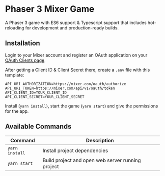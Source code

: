 # Phaser 3 Mixer Game

A Phaser 3 game with ES6 support & Typescript support
that includes hot-reloading for development and production-ready builds.


## Installation

Login to your Mixer account and register an OAuth application on your [OAuth Clients page](https://mixer.com/lab/oauth).

After getting a Client ID & Client Secret there, create a `.env` file with this template:

```
API_URI_AUTHORIZATION=https://mixer.com/oauth/authorize
API_URI_TOKEN=https://mixer.com/api/v1/oauth/token
API_CLIENT_ID=YOUR_CLIENT_ID
API_CLIENT_SECRET=YOUR_CLIENT_SECRET
```

Install (`yarn install`), start the game (`yarn start`) and give the permissions for the app. 


## Available Commands

| Command | Description |
|---------|-------------|
| `yarn install` | Install project dependencies |
| `yarn start` | Build project and open web server running project |
